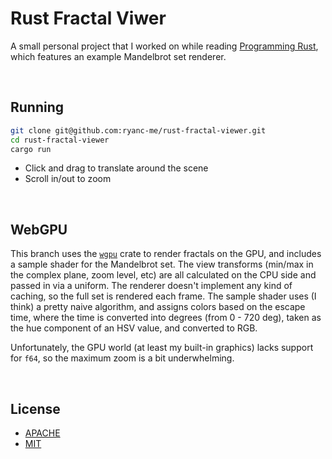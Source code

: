 # Rust Fractal Viwer

A small personal project that I worked on while reading [Programming Rust](https://www.oreilly.com/library/view/programming-rust-2nd/9781492052586/), which features an example Mandelbrot set renderer.


<br />

## Running

```bash
git clone git@github.com:ryanc-me/rust-fractal-viewer.git
cd rust-fractal-viewer
cargo run
```

 * Click and drag to translate around the scene
 * Scroll in/out to zoom


<br />

## WebGPU

This branch uses the [`wgpu`](https://crates.io/crates/wgpu) crate to render fractals on the GPU, and includes a sample shader for the Mandelbrot set. The view transforms (min/max in the complex plane, zoom level, etc) are all calculated on the CPU side and passed in via a uniform. The renderer doesn't implement any kind of caching, so the full set is rendered each frame. The sample shader uses (I think) a pretty naive algorithm, and assigns colors based on the escape time, where the time is converted into degrees (from 0 - 720 deg), taken as the hue component of an HSV value, and converted to RGB.

Unfortunately, the GPU world (at least my built-in graphics) lacks support for `f64`, so the maximum zoom is a bit underwhelming.


<br />

## License

 * [APACHE](./LICENSE-APACHE)
 * [MIT](./LICENSE-MIT)